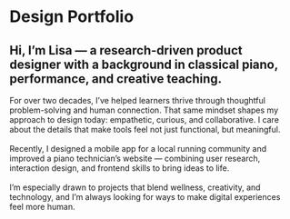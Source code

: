# Design Portfolio

## Hi, I’m Lisa — a research-driven product designer with a background in classical piano, performance, and creative teaching.
For over two decades, I’ve helped learners thrive through thoughtful problem-solving and human connection. That same mindset shapes my approach to design today: empathetic, curious, and collaborative. I care about the details that make tools feel not just functional, but meaningful.<br><br>
Recently, I designed a mobile app for a local running community and improved a piano technician’s website — combining user research, interaction design, and frontend skills to bring ideas to life.<br><br>
I’m especially drawn to projects that blend wellness, creativity, and technology, and I’m always looking for ways to make digital experiences feel more human.
